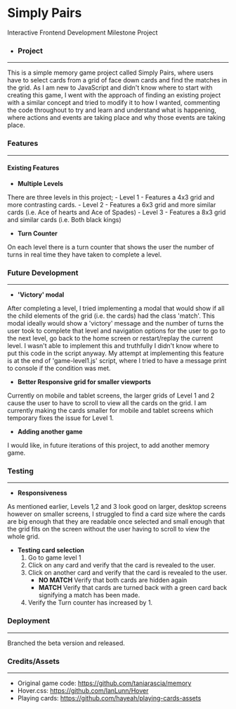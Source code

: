# Simply Pairs
 Interactive Frontend Development Milestone Project

 - ### Project
 *** 

 This is a simple memory game project called Simply Pairs, where users have to select cards from a grid of face down cards and find the matches in the grid. As I am new to JavaScript and didn't know where to start with creating this game, I went with the approach of finding an existing project with a similar concept and tried to modify it to how I wanted, commenting the code throughout to try and learn and understand what is happening, where actions and events are taking place and why those events are taking place.
 
### Features
***

#### Existing Features
- **Multiple Levels**

There are three levels in this project; 
    - Level 1 - Features a 4x3 grid and more contrasting cards.
    - Level 2 - Features a 6x3 grid and more similar cards (i.e. Ace of hearts and Ace of Spades)
    - Level 3 - Features a 8x3 grid and similar cards (i.e. Both black kings)

- **Turn Counter**

On each level there is a turn counter that shows the user the number of turns in real time they have taken to complete a level.


### Future Development
***

- **'Victory' modal** 

After completing a level, I tried implementing a modal that would show if all the child elements of the grid (i.e. the cards) had the class 'match'. This modal ideally would show a 'victory' message and the number of turns the user took to complete that level and navigation options for the user to go to the next level, go back to the home screen or restart/replay the current level. 
I wasn't able to implement this and truthfully I didn't know where to put this code in the script anyway. My attempt at implementing this feature is at the end of 'game-level1.js' script, where I tried to have a message print to console if the condition was met.

- **Better Responsive grid for smaller viewports**

Currently on mobile and tablet screens, the larger grids of Level 1 and 2 cause the user to have to scroll to view all the cards on the grid. I am currently making the cards smaller for mobile and tablet screens which temporary fixes the issue for Level 1.

- **Adding another game** 

I would like, in future iterations of this project, to add another memory game.


### Testing
***

- **Responsiveness**

As mentioned earlier, Levels 1,2 and 3 look good on larger, desktop screens however on smaller screens, I struggled to find a card size where the cards are big enough that they are readable once selected and small enough that the grid fits on the screen without the user having to scroll to view the whole grid.

- **Testing card selection**
    1. Go to game level 1
    2. Click on any card and verify that the card is revealed to the user.
    3. Click on another card and verify that the card is revealed to the user.
        - **NO MATCH** Verify that both cards are hidden again 
        - **MATCH** Verify that cards are turned back with a green card back signifying a match has been made.
    4. Verify the Turn counter has increased by 1. 


### Deployment
***

Branched the beta version and released.


### Credits/Assets
***

- Original game code: https://github.com/taniarascia/memory
- Hover.css: https://github.com/IanLunn/Hover
- Playing cards: https://github.com/hayeah/playing-cards-assets



